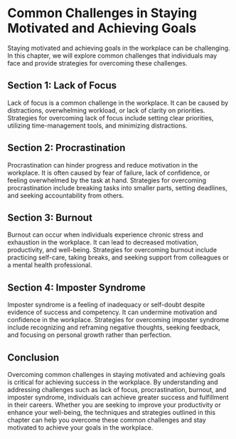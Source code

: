 Common Challenges in Staying Motivated and Achieving Goals
=============================================================================================================================================

Staying motivated and achieving goals in the workplace can be challenging. In this chapter, we will explore common challenges that individuals may face and provide strategies for overcoming these challenges.

Section 1: Lack of Focus
------------------------

Lack of focus is a common challenge in the workplace. It can be caused by distractions, overwhelming workload, or lack of clarity on priorities. Strategies for overcoming lack of focus include setting clear priorities, utilizing time-management tools, and minimizing distractions.

Section 2: Procrastination
--------------------------

Procrastination can hinder progress and reduce motivation in the workplace. It is often caused by fear of failure, lack of confidence, or feeling overwhelmed by the task at hand. Strategies for overcoming procrastination include breaking tasks into smaller parts, setting deadlines, and seeking accountability from others.

Section 3: Burnout
------------------

Burnout can occur when individuals experience chronic stress and exhaustion in the workplace. It can lead to decreased motivation, productivity, and well-being. Strategies for overcoming burnout include practicing self-care, taking breaks, and seeking support from colleagues or a mental health professional.

Section 4: Imposter Syndrome
----------------------------

Imposter syndrome is a feeling of inadequacy or self-doubt despite evidence of success and competency. It can undermine motivation and confidence in the workplace. Strategies for overcoming imposter syndrome include recognizing and reframing negative thoughts, seeking feedback, and focusing on personal growth rather than perfection.

Conclusion
----------

Overcoming common challenges in staying motivated and achieving goals is critical for achieving success in the workplace. By understanding and addressing challenges such as lack of focus, procrastination, burnout, and imposter syndrome, individuals can achieve greater success and fulfillment in their careers. Whether you are seeking to improve your productivity or enhance your well-being, the techniques and strategies outlined in this chapter can help you overcome these common challenges and stay motivated to achieve your goals in the workplace.
